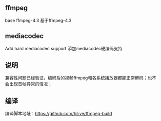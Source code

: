 ## ffmpeg
base ffmpeg-4.3
基于ffmpeg-4.3

## mediacodec
Add hard mediacodec support
添加mediacodec硬编码支持

## 说明
兼容性问题已经验证，编码后的视频ffmpeg和各系统播放器都能正常解码；也不会出现首帧异常的情况；

## 编译
编译脚本地址：https://github.com/hilive/ffmpeg-build
